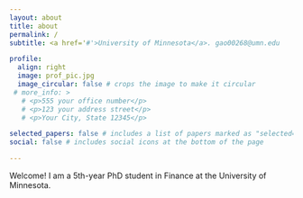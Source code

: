 ```yaml
---
layout: about
title: about
permalink: /
subtitle: <a href='#'>University of Minnesota</a>. gao00268@umn.edu

profile:
  align: right
  image: prof_pic.jpg
  image_circular: false # crops the image to make it circular
 # more_info: >
   # <p>555 your office number</p>
   # <p>123 your address street</p>
   # <p>Your City, State 12345</p>

selected_papers: false # includes a list of papers marked as "selected={true}"
social: false # includes social icons at the bottom of the page

---
```


Welcome! I am a 5th-year PhD student in Finance at the University of Minnesota.
